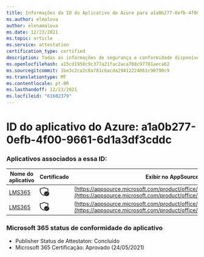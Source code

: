 ```yaml
---
title: Informações da ID do Aplicativo do Azure para a1a0b277-0efb-4f00-9661-6d1a3df3cddc
ms.author: elmalova
author: elenamalova
ms.date: 12/23/2021
ms.topic: article
ms.service: attestation
certification_type: certified
description: Todas as informações de segurança e conformidade disponíveis para a1a0b277-0efb-4f00-9661-6d1a3df3cddc.
ms.openlocfilehash: a15cd1958c9c377a21fac2aca708c97781aeca62
ms.sourcegitcommit: 1be3c2ca2c8a781c6acda29412224061c90790c9
ms.translationtype: MT
ms.contentlocale: pt-BR
ms.lasthandoff: 12/23/2021
ms.locfileid: "61602379"
---
```

# <a name="azure-app-id-a1a0b277-0efb-4f00-9661-6d1a3df3cddc"></a>ID do aplicativo do Azure: a1a0b277-0efb-4f00-9661-6d1a3df3cddc


### <a name="apps-associated-with-this-id"></a>Aplicativos associados a essa ID:
| **Nome do aplicativo** | **Certificado** | **Exibir no AppSource** |
|--------------|---------------|-----------------------|
| [LMS365](https://docs.microsoft.com/microsoft-365-app-certification/forward/WA104381467) | <img alt="Certified application badge" src="../media/certified-badge.png" height="25" width="25" /> | [https://appsource.microsoft.com/product/office/WA104381467](https://appsource.microsoft.com/product/office/WA104381467) |
| [LMS365](https://docs.microsoft.com/microsoft-365-app-certification/forward/elearningforce.lms365_spfx) | <img alt="Certified application badge" src="../media/certified-badge.png" height="25" width="25" /> | [https://appsource.microsoft.com/product/office/elearningforce.lms365_spfx](https://appsource.microsoft.com/product/office/elearningforce.lms365_spfx) |

### <a name="microsoft-365-app-compliance-status"></a>Microsoft 365 status de conformidade do aplicativo
- Publisher Status de Attestaton: Concluído
- Microsoft 365 Certificação: Aprovado (24/05/2021)
